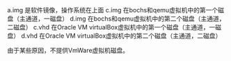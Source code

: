 a.img	是软件镜像，操作系统在上面
c.img	在bochs和qemu虚拟机中的第一个磁盘（主通道，一磁盘）
d.img	在bochs和qemu虚拟机中的第二个磁盘（主通道，二磁盘）
c.vhd	在Oracle VM virtualBox虚拟机中的第一个磁盘（主通道，一磁盘）
d.vhd	在Oracle VM virtualBox虚拟机中的第二个磁盘（主通道，二磁盘）

由于某些原因，不提供VmWare虚拟机磁盘。
